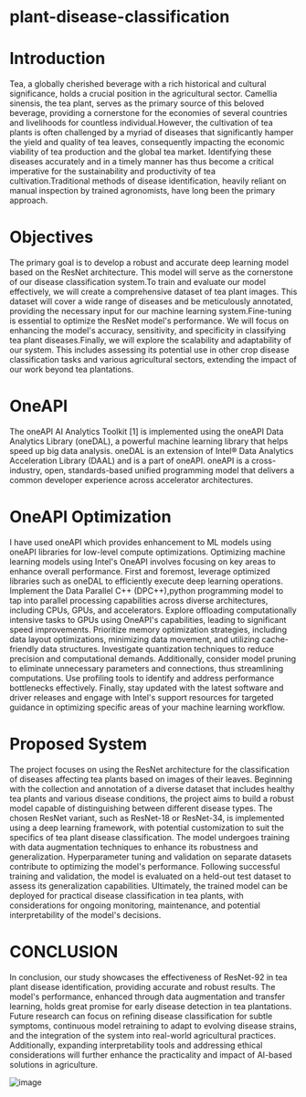 # plant-disease-classification
# Introduction
Tea, a globally cherished beverage with a rich historical and cultural significance, holds a crucial position in the agricultural sector. Camellia sinensis, the tea plant, serves as the primary source of this beloved beverage, providing a cornerstone for the economies of several countries and livelihoods for countless individual.However, the cultivation of tea plants is often challenged by a myriad of diseases that significantly hamper the yield and quality of tea leaves, consequently impacting the economic viability of tea production and the global tea market. Identifying these diseases accurately and in a timely manner has thus become a critical imperative for the sustainability and productivity of tea cultivation.Traditional methods of disease identification, heavily reliant on manual inspection by trained agronomists, have long been the primary approach. 
# Objectives
The primary goal is to develop a robust and accurate deep learning model based on the ResNet architecture. This model will serve as the cornerstone of our disease classification system.To train and evaluate our model effectively, we will create a comprehensive dataset of tea plant images. This dataset will cover a wide range of diseases and be meticulously annotated, providing the necessary input for our machine learning system.Fine-tuning is essential to optimize the ResNet model's performance. We will focus on enhancing the model's accuracy, sensitivity, and specificity in classifying tea plant diseases.Finally, we will explore the scalability and adaptability of our system. This includes assessing its potential use in other crop disease classification tasks and various agricultural sectors, extending the impact of our work beyond tea plantations.
# OneAPI
The oneAPI AI Analytics Toolkit [1] is implemented using the oneAPI Data Analytics Library (oneDAL), a powerful machine learning library that helps speed up big data analysis. oneDAL is an extension of Intel® Data Analytics Acceleration Library (DAAL) and is a part of oneAPI. oneAPI is a cross-industry, open, standards-based unified programming model that delivers a common developer experience across accelerator architectures.
# OneAPI Optimization
I have used oneAPI which provides enhancement to ML models using oneAPI libraries for low-level compute optimizations. Optimizing machine learning models using Intel's OneAPI involves focusing on key areas to enhance overall performance. First and foremost, leverage optimized libraries such as oneDAL to efficiently execute deep learning operations. Implement the Data Parallel C++ (DPC++),python programming model to tap into parallel processing capabilities across diverse architectures, including CPUs, GPUs, and accelerators. Explore offloading computationally intensive tasks to GPUs using OneAPI's capabilities, leading to significant speed improvements. Prioritize memory optimization strategies, including data layout optimizations, minimizing data movement, and utilizing cache-friendly data structures. Investigate quantization techniques to reduce precision and computational demands. Additionally, consider model pruning to eliminate unnecessary parameters and connections, thus streamlining computations. Use profiling tools to identify and address performance bottlenecks effectively. Finally, stay updated with the latest software and driver releases and engage with Intel's support resources for targeted guidance in optimizing specific areas of your machine learning workflow.
# Proposed System
The project focuses on using the ResNet architecture for the classification of diseases affecting tea plants based on images of their leaves. Beginning with the collection and annotation of a diverse dataset that includes healthy tea plants and various disease conditions, the project aims to build a robust model capable of distinguishing between different disease types. The chosen ResNet variant, such as ResNet-18 or ResNet-34, is implemented using a deep learning framework, with potential customization to suit the specifics of tea plant disease classification. The model undergoes training with data augmentation techniques to enhance its robustness and generalization. Hyperparameter tuning and validation on separate datasets contribute to optimizing the model's performance. Following successful training and validation, the model is evaluated on a held-out test dataset to assess its generalization capabilities. Ultimately, the trained model can be deployed for practical disease classification in tea plants, with considerations for ongoing monitoring, maintenance, and potential interpretability of the model's decisions.
# CONCLUSION
In conclusion, our study showcases the effectiveness of ResNet-92 in tea plant disease identification, providing accurate and robust results. The model's performance, enhanced through data augmentation and transfer learning, holds great promise for early disease detection in tea plantations. Future research can focus on refining disease classification for subtle symptoms, continuous model retraining to adapt to evolving disease strains, and the integration of the system into real-world agricultural practices. Additionally, expanding interpretability tools and addressing ethical considerations will further enhance the practicality and impact of AI-based solutions in agriculture.

![image](https://github.com/Sanjay008626/plant-disease-classification/assets/118673703/dd05fc6a-0a56-4331-acbc-0e334dc1bd9b)
